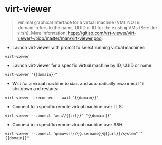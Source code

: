 # virt-viewer

> Minimal graphical interface for a virtual machine (VM).
> NOTE: 'domain' refers to the name, UUID or ID for the existing VMs (See: tldr virsh).
> More information: <https://gitlab.com/virt-viewer/virt-viewer/-/blob/master/man/virt-viewer.pod>.

- Launch virt-viewer with prompt to select running virtual machines:

`virt-viewer`

- Launch virt-viewer for a specific virtual machine by ID, UUID or name:

`virt-viewer "{{domain}}"`

- Wait for a virtual machine to start and automatically reconnect if it shutdown and restarts:

`virt-viewer --reconnect --wait "{{domain}}"`

- Connect to a specific remote virtual machine over TLS:

`virt-viewer --connect "xen//{{url}}" "{{domain}}"`

- Connect to a specific remote virtual machine over SSH:

`virt-viewer --connect "qemu+ssh//{{username}}@{{url}}/system" "{{domain}}"`
